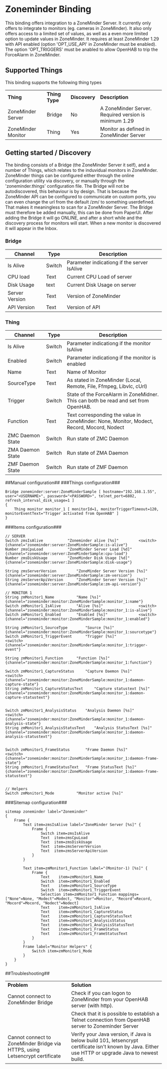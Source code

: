# Zoneminder Binding

This binding offers integration to a ZoneMinder Server. It currently only offers to integrate to monitors (eg. cameras in ZoneMinder). It also only offers access to a limited set of values, as well as a even more limited option to update values in ZoneMinder. It requires at least ZoneMinder 1.29 with API enabled (option 'OPT_USE_API' in ZoneMinder must be enabled). The option 'OPT_TRIGGERS' must be anabled to allow OpenHAB to trip the ForceAlarm in ZoneMinder.

## Supported Things

This binding supports the following thing types

<table>
<tr><td><b>Thing</b></td><td><b>Thing Type</b></td><td><b>Discovery</b></td><td><b>Description</b></td></tr>
<tr><td>ZoneMinder Server</td><td>Bridge</td><td>No</td><td>A ZoneMinder Server. Required version is minimum 1.29</td></tr>
<tr><td>ZoneMinder Monitor</td><td>Thing</td><td>Yes</td><td>Monitor as defined in ZoneMinder Server</td></tr>
</table>

## Getting started /  Discovery
The binding consists of a Bridge (the ZoneMinder Server it self), and a number of Things, which relates to the induvidual monitors in ZoneMinder. ZoneMinder things can be configured either through the online configuration utility via discovery, or manually through the 'zoneminder.things' configuration file. The Bridge will not be autodiscovered, this behaviour is by design. That is because the ZoneMinder API can be configured to communicate on custom ports, you can even change the url from the default /zm/ to something userdefined. That makes it meaningless to scan for a ZoneMinder Server. The Bridge must therefore be added manually, this can be done from PaperUI. After adding the Bridge it will go ONLINE, and after a short while and the discovery process for monitors will start. When a new monitor is discovered it will appear in the Inbox.


### Bridge ###
 Channel       | Type      | Description
-------------- | --------- | ----------------------------------
Is Alive       | Switch    | Parameter indicationg if the server IsAlive
CPU load       | Text      | Current CPU Load of server
Disk Usage     | text      | Current Disk Usage on server
Server Version | Text      | Version of ZoneMinder
API Version    | Text      | Version of API 

### Thing ###

 Channel       | Type      | Description
-------------- | --------- | ----------------------------------
Is Alive       | Switch    | Parameter indicationg if the monitor IsAlive
Enabled        | Switch    | Parameter indicationg if the monitor is enabled
Name           | Text      | Name of Monitor
SourceType     | Text      | As stated in ZoneMinder (Local, Remote, File, Ffmpeg, Libvlc, cUrl)
Trigger        | Switch    | State of the ForceAlarm in ZoneMidner. This can both be read and set from OpenHAB.
Function       | Text      | Text corresponding the value in ZoneMinder: None, Monitor, Modect, Record, Mocord, Nodect
ZMC Daemon State    | Switch      | Run state of ZMC Daemon 
ZMA Daemon State    | Switch      | Run state of ZMA Daemon 
ZMF Daemon State    | Switch      | Run state of ZMF Daemon 

##Manual configuration##
###Things configuration###
```
Bridge zoneminder:server:ZoneMinderSample [ hostname="192.168.1.55", user="<USERNAME>", password="<PASSWORD>", telnet_port=6802, refresh_interval_disk_usage=1 ]
{
	Thing monitor monitor_1 [ monitorId=1, monitorTriggerTimeout=120, monitorEventText="Trigger activated from OpenHAB" ]
}

```
###Items configuration###
```
// SERVER
Switch zmsIsAlive 			"Zoneminder alive [%s]"			<switch>	{channel="zoneminder:server:ZoneMinderSample:is-alive"}
Number zmsCpuLoad 			"ZoneMinder Server Load [%d]"				{channel="zoneminder:server:ZoneMinderSample:cpu-load"}
Number zmsDiskUsage			"ZoneMinder Disk Usage [%d]"				{channel="zoneminder:server:ZoneMinderSample:disk-usage"}

String zmsServerVersion			"ZoneMinder Server Version [%s]"			{channel="zoneminder:server:ZoneMinderSample:zm-version"}
String zmsServerApiVersion 		"ZoneMinder Server Version [%s]"			{channel="zoneminder:server:ZoneMinderSample:zm-api-version"}

// MONITOR 1
String zmMonitor1_Name 			"Name [%s]" 						{channel="zoneminder:monitor:ZoneMinderSample:monitor_1:name"}
Switch zmMonitor1_IsAlive 		"Alive [%s]" 				<switch>	{channel="zoneminder:monitor:ZoneMinderSample:monitor_1:is-alive"}
Switch zmMonitor1_Enabled 		"Enabled [%s]" 				<switch>	{channel="zoneminder:monitor:ZoneMinderSample:monitor_1:enabled"}

String zmMonitor1_SourceType 		"Source [%s]" 						{channel="zoneminder:monitor:ZoneMinderSample:monitor_1:sourcetype"}
Switch zmMonitor1_TriggerEvent 		"Trigger [%s]"	 			<switch>	{channel="zoneminder:monitor:ZoneMinderSample:monitor_1:trigger-event"}

String zmMonitor1_Function 		"Function [%s]" 					{channel="zoneminder:monitor:ZoneMinderSample:monitor_1:function"}

Switch zmMonitor1_CaptureStatus 	"Capture Daemon [%s]" 			<switch>	{channel="zoneminder:monitor:ZoneMinderSample:monitor_1:daemon-capture-state"}
String zmMonitor1_CaptureStatusText 	"Capture statustext [%s]"  				{channel="zoneminder:monitor:ZoneMinderSample:monitor_1:daemon-capture-statustext"}


Switch zmMonitor1_AnalysisStatus 	"Analysis Daemon [%s]" 			<switch>	{channel="zoneminder:monitor:ZoneMinderSample:monitor_1:daemon-analysis-state"}
String zmMonitor1_AnalysisStatusText 	"Analysis StatusText [%s]" 				{channel="zoneminder:monitor:ZoneMinderSample:monitor_1:daemon-analysis-statustext"}


Switch zmMonitor1_FrameStatus		"Frame Daemon [%s]"			<switch>	{channel="zoneminder:monitor:ZoneMinderSample:monitor_1:daemon-frame-state"}
String zmMonitor1_FrameStatusText 	"Frame StatusText [%s]"	 				{channel="zoneminder:monitor:ZoneMinderSample:monitor_1:daemon-frame-statustext"}


// Helpers
Switch zmMonitor1_Mode			"Monitor active [%s]"
```

###Sitemap configuration###
```
sitemap zoneminder label="Zoneminder"
{
	Frame {
		Text item=zmsIsAlive label="ZoneMinder Server [%s]" {
			Frame {
				Switch item=zmsIsAlive
				Text  item=zmsCpuLoad
				Text  item=zmsDiskUsage
				Text  item=zmsServerVersion
				Text  item=zmsServerApiVersion
			}
		}

		Text item=zmMonitor1_Function label="(Monitor-1) [%s]" {
			Frame {
				Text 	item=zmMonitor1_Name
				Switch	item=zmMonitor1_Enabled
				Text 	item=zmMonitor1_SourceType
				Switch	item=zmMonitor1_TriggerEvent
				Selection item=zmMonitor1_Function mappings=["None"=None, "Modect"=Modect, "Monitor"=Monitor, "Record"=Record, "Mocord"=Mocord, "Nodect"=Nodect]
				Text 	item=zmMonitor1_IsAlive
				Text 	item=zmMonitor1_CaptureStatus
				Text 	item=zmMonitor1_CaptureStatusText
				Text 	item=zmMonitor1_AnalysisStatus
				Text 	item=zmMonitor1_AnalysisStatusText
				Text 	item=zmMonitor1_FrameStatus
				Text 	item=zmMonitor1_FrameStatusText
			}
		}
		Frame label="Monitor Helpers" {
			Switch item=zmMonitor1_Mode
		}
	}
}
```
##Troubleshooting##
<table>
<tr><td><b>Problem</b></td><td><b>Solution</b></td></tr>
<tr><td>Cannot connect to ZoneMinder Bridge</td><td>Check if you can logon to ZoneMinder from your OpenHAB server (with http).</td></tr>
<tr><td></td><td>Check that it is possible to establish a Telnet connection from OpenHAB server to Zoneminder Server</td></tr>
<tr><td>Cannot connect to ZoneMinder Bridge via HTTPS, using Letsencrypt certificate</td><td>Verify your Java version, if Java is below build 101, letsencrypt certificate isn't known by Java. Either use HTTP or upgrade Java to newest build.</td></tr>
</table>
                  
		  
